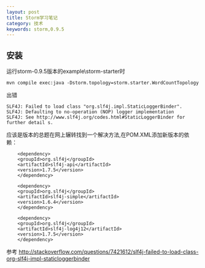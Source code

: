 ```yaml
---
layout: post
title: Storm学习笔记
category: 技术 
keywords: storm,0.9.5
---
```


## 安装

运行storm-0.9.5版本的example\storm-starter时
```
mvn compile exec:java -Dstorm.topology=storm.starter.WordCountTopology
```
出错

```
SLF4J: Failed to load class "org.slf4j.impl.StaticLoggerBinder".
SLF4J: Defaulting to no-operation (NOP) logger implementation
SLF4J: See http://www.slf4j.org/codes.html#StaticLoggerBinder for further detail s.
```

应该是版本的总题在网上辗转找到一个解决方法,在POM.XML添加新版本的依赖：
```
    <dependency>
    <groupId>org.slf4j</groupId>
    <artifactId>slf4j-api</artifactId>
    <version>1.7.5</version>
    </dependency>

    <dependency>
    <groupId>org.slf4j</groupId>
    <artifactId>slf4j-simple</artifactId>
    <version>1.6.4</version>
    </dependency>

    <dependency>
    <groupId>org.slf4j</groupId>
    <artifactId>slf4j-log4j12</artifactId>
    <version>1.7.5</version>
    </dependency>
```

参考
http://stackoverflow.com/questions/7421612/slf4j-failed-to-load-class-org-slf4j-impl-staticloggerbinder



